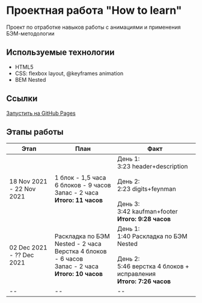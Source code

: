 # Проектная работа "How to learn"
Проект по отработке навыков работы с анимациями и применения БЭМ-методологии


## Используемые технологии
* HTML5
* CSS: flexbox layout, @keyframes animation
* BEM Nested

## Ссылки
[Запустить на GitHub Pages](https://ali-gator.github.io/how-to-learn/)

## Этапы работы


|Этап|План|Факт|
|--|--|--|
|18 Nov 2021 - 22 Nov 2021|1 блок - 1,5 часа <br> 6 блоков - 9 часов <br> Запас - 2 часа <br>**Итого: 11 часов**|День 1: <br> 3:23 header+description <br><br> День 2: <br> 2:23 digits+feynman <br><br> День 3: <br> 3:42 kaufman+footer <br> **Итого: 9:28 часов**|
02 Dec 2021 - ?? Dec 2021|Раскладка по БЭМ Nested - 2 часа <br> Верстка 4 блоков - 6 часов <br> Запас - 2 часа <br> **Итого: 10 часов**|День 1: <br> 1:40 Раскладка по БЭМ Nested <br><br> День 2: <br> 5:46 верстка 4 блоков + исправления <br> **Итого: 7:26 часов**|
|--|--|--|
